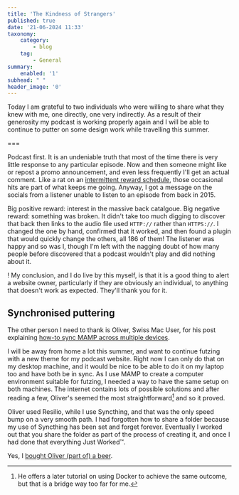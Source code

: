```yaml
---
title: 'The Kindness of Strangers'
published: true
date: '21-06-2024 11:33'
taxonomy:
    category:
        - blog
    tag:
        - General
summary:
    enabled: '1'
subhead: " "
header_image: '0'
---
```


Today I am grateful to two individuals who were willing to share what they knew with me, one directly, one very indirectly. As a result of their generosity my podcast is working properly again and I will be able to continue to putter on some design work while travelling this summer.

===

Podcast first. It is an undeniable truth that most of the time there is very little response to any particular episode. Now and then someone might like or repost a promo announcement, and even less frequently I'll get an actual comment. Like a rat on an [intermittent reward schedule](https://en.wikipedia.org/wiki/Reinforcement#Intermittent_reinforcement_schedules), those occasional hits are part of what keeps me going. Anyway, I got a message on the socials from a listener unable to listen to an episode from back in 2015. 

Big positive reward: interest in the massive back catalgoue. Big negative reward: something was broken. It didn't take too much digging to discover that back then links to the audio file used `HTTP://` rather than `HTTPS://`. I changed the one by hand, confirmed that it worked, and then found a plugin that would quickly change the others, all 186 of them! The listener was happy and so was I, though I'm left with the nagging doubt of how many people before discovered that a podcast wouldn't play and did nothing about it. 

! My conclusion, and I do live by this myself, is that it is a good thing to alert a website owner, particularly if they are obviously an individual, to anything that doesn't work as expected. They'll thank you for it.

## Synchronised puttering

The other person I need to thank is Oliver, Swiss Mac User, for his post explaining <a class="u-in-reply-to" href="https://swissmacuser.ch/how-to-sync-mamp-across-multiple-macos-macs/" >how-to sync MAMP across multiple devices</a >.

I will be away from home a lot this summer, and want to continue futzing with a new theme for my podcast website. Right now I can only do that on my desktop machine, and it would be nice to be able to do it on my laptop too and have both be in sync. As I use MAMP to create a computer environment suitable for futzing, I needed a way to have the same setup on both machines. The internet contains lots of possible solutions and after reading a few, Oliver's seemed the most straightforward[^1] and so it proved.

[^1]: He offers a later tutorial on using Docker to achieve the same outcome, but that is a bridge way too far for me.

Oliver used Resilio, while I use Syncthing, and that was the only speed bump on a very smooth path. I had forgotten how to share a folder because my use of Syncthing has been set and forget forever. Eventually I worked out that you share the folder as part of the process of creating it, and once I had done that everything Just Worked™.

Yes, I [bought Oliver (part of) a beer](https://buymeacoffee.com/swissmacuser/c/9981780).